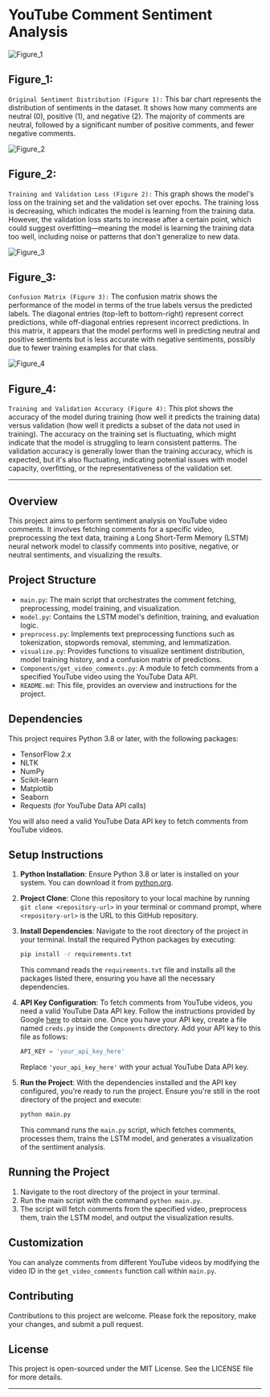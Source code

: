 
# YouTube Comment Sentiment Analysis
![Figure_1](https://github.com/MohamedMrj/big_data_and_cloud_computing_final_project/assets/113178714/89704d87-ed33-43f1-83db-727a368bb3aa)

## Figure_1:
`Original Sentiment Distribution (Figure 1):`
This bar chart represents the distribution of sentiments in the dataset. It shows how many comments are neutral (0), positive (1), and negative (2). The majority of comments are neutral, followed by a significant number of positive comments, and fewer negative comments.

![Figure_2](https://github.com/MohamedMrj/big_data_and_cloud_computing_final_project/assets/113178714/7f6723e7-f819-4390-a450-4d92beeb1b2e)

## Figure_2:
`Training and Validation Loss (Figure 2):`
This graph shows the model's loss on the training set and the validation set over epochs. The training loss is decreasing, which indicates the model is learning from the training data. However, the validation loss starts to increase after a certain point, which could suggest overfitting—meaning the model is learning the training data too well, including noise or patterns that don't generalize to new data.

![Figure_3](https://github.com/MohamedMrj/big_data_and_cloud_computing_final_project/assets/113178714/11ad0380-3be9-4aa7-9dbd-dc5c0f81d007)

## Figure_3:
`Confusion Matrix (Figure 3):`
The confusion matrix shows the performance of the model in terms of the true labels versus the predicted labels. The diagonal entries (top-left to bottom-right) represent correct predictions, while off-diagonal entries represent incorrect predictions. In this matrix, it appears that the model performs well in predicting neutral and positive sentiments but is less accurate with negative sentiments, possibly due to fewer training examples for that class.

![Figure_4](https://github.com/MohamedMrj/big_data_and_cloud_computing_final_project/assets/113178714/2115d84d-3781-4754-a1b3-4692d67513a3)

## Figure_4:
`Training and Validation Accuracy (Figure 4):`
This plot shows the accuracy of the model during training (how well it predicts the training data) versus validation (how well it predicts a subset of the data not used in training). The accuracy on the training set is fluctuating, which might indicate that the model is struggling to learn consistent patterns. The validation accuracy is generally lower than the training accuracy, which is expected, but it's also fluctuating, indicating potential issues with model capacity, overfitting, or the representativeness of the validation set.

---------------------------------------------------------------------------------------------------------------------------------------------------------------------------------------------------------

## Overview
This project aims to perform sentiment analysis on YouTube video comments. It involves fetching comments for a specific video, preprocessing the text data, training a Long Short-Term Memory (LSTM) neural network model to classify comments into positive, negative, or neutral sentiments, and visualizing the results.

## Project Structure
- `main.py`: The main script that orchestrates the comment fetching, preprocessing, model training, and visualization.
- `model.py`: Contains the LSTM model's definition, training, and evaluation logic.
- `preprocess.py`: Implements text preprocessing functions such as tokenization, stopwords removal, stemming, and lemmatization.
- `visualize.py`: Provides functions to visualize sentiment distribution, model training history, and a confusion matrix of predictions.
- `Components/get_video_comments.py`: A module to fetch comments from a specified YouTube video using the YouTube Data API.
- `README.md`: This file, provides an overview and instructions for the project.

## Dependencies
This project requires Python 3.8 or later, with the following packages:
- TensorFlow 2.x
- NLTK
- NumPy
- Scikit-learn
- Matplotlib
- Seaborn
- Requests (for YouTube Data API calls)

You will also need a valid YouTube Data API key to fetch comments from YouTube videos.

## Setup Instructions
1. **Python Installation**: Ensure Python 3.8 or later is installed on your system. You can download it from [python.org](https://www.python.org/downloads/).

2. **Project Clone**: Clone this repository to your local machine by running `git clone <repository-url>` in your terminal or command prompt, where `<repository-url>` is the URL to this GitHub repository.

3. **Install Dependencies**: Navigate to the root directory of the project in your terminal. Install the required Python packages by executing:

   ```bash
   pip install -r requirements.txt
   ```

   This command reads the `requirements.txt` file and installs all the packages listed there, ensuring you have all the necessary dependencies.

4. **API Key Configuration**: To fetch comments from YouTube videos, you need a valid YouTube Data API key. Follow the instructions provided by Google [here](https://developers.google.com/youtube/v3/getting-started) to obtain one. Once you have your API key, create a file named `creds.py` inside the `Components` directory. Add your API key to this file as follows:

   ```python
   API_KEY = 'your_api_key_here'
   ```

   Replace `'your_api_key_here'` with your actual YouTube Data API key.

5. **Run the Project**: With the dependencies installed and the API key configured, you're ready to run the project. Ensure you're still in the root directory of the project and execute:

   ```bash
   python main.py
   ```

   This command runs the `main.py` script, which fetches comments, processes them, trains the LSTM model, and generates a visualization of the sentiment analysis.

## Running the Project
1. Navigate to the root directory of the project in your terminal.
2. Run the main script with the command `python main.py`.
3. The script will fetch comments from the specified video, preprocess them, train the LSTM model, and output the visualization results.

## Customization
You can analyze comments from different YouTube videos by modifying the video ID in the `get_video_comments` function call within `main.py`.

## Contributing
Contributions to this project are welcome. Please fork the repository, make your changes, and submit a pull request.

## License
This project is open-sourced under the MIT License. See the LICENSE file for more details.

---
